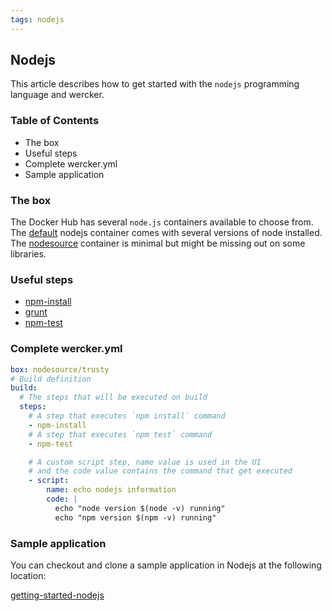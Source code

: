 ```yaml
---
tags: nodejs
---
```


## Nodejs

This article describes how to get started with the `nodejs` programming
language and wercker.

### Table of Contents

* The box
* Useful steps
* Complete wercker.yml
* Sample application

### The box

The Docker Hub has several `node.js` containers available to choose from.
The [default](https://registry.hub.docker.com/_/node/) nodejs container
comes with several versions of node installed. The [nodesource](https://registry.hub.docker.com/u/nodesource/node/)
container is minimal but might be missing out on some libraries.

### Useful steps

* [npm-install](https://app.wercker.com/#applications/51c829f23179be44780021ac/tab/details)
* [grunt](https://app.wercker.com/#applications/51c829e23179be4478002135/tab/details)
* [npm-test](https://app.wercker.com/#applications/51c829f43179be44780021bd/tab/details)

### Complete wercker.yml

```yaml
box: nodesource/trusty
# Build definition
build:
  # The steps that will be executed on build
  steps:
    # A step that executes `npm install` command
    - npm-install
    # A step that executes `npm test` command
    - npm-test

    # A custom script step, name value is used in the UI
    # and the code value contains the command that get executed
    - script:
        name: echo nodejs information
        code: |
          echo "node version $(node -v) running"
          echo "npm version $(npm -v) running"

```

### Sample application

You can checkout and clone a sample application in Nodejs at the
following location:

[getting-started-nodejs](https://github.com/wercker/getting-started-nodejs)
